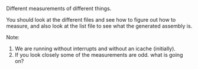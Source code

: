 Different measurements of different things.   

You should look at the different files and see how to figure out
how to measure, and also look at the list file to see what the 
generated assembly is.

Note:
   1. We are running without interrupts and without an icache (initially).
   2. If you look closely some of the measurements are odd.  what is going
      on?
